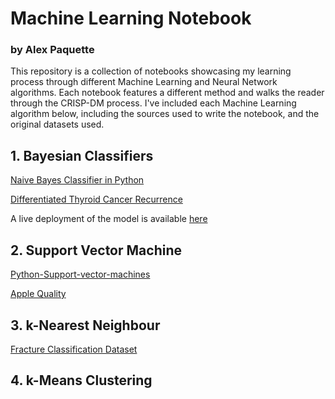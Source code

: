 # Machine Learning Notebook
### by Alex Paquette

This repository is a collection of notebooks showcasing my learning process through different Machine Learning and Neural Network algorithms. Each notebook features a different method and walks the reader through the CRISP-DM process. I've included each Machine Learning algorithm below, including the sources used to write the notebook, and the original datasets used.

## 1. Bayesian Classifiers

[Naive Bayes Classifier in Python](https://www.kaggle.com/code/prashant111/naive-bayes-classifier-in-python)

[Differentiated Thyroid Cancer Recurrence](https://www.kaggle.com/datasets/joebeachcapital/differentiated-thyroid-cancer-recurrence)


A live deployment of the model is available [here](https://bayesianclassifiers-apaquette.streamlit.app/)


## 2. Support Vector Machine

[Python-Support-vector-machines](https://github.com/anandprabhakar0507/Python-Support-vector-machines)

[Apple Quality](https://www.kaggle.com/datasets/nelgiriyewithana/apple-quality)

## 3. k-Nearest Neighbour

[Fracture Classification Dataset](https://www.kaggle.com/datasets/akshayramakrishnan28/fracture-classification-dataset)


## 4. k-Means Clustering
